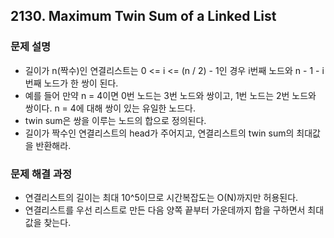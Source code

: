## 2130. Maximum Twin Sum of a Linked List
### 문제 설명
- 길이가 n(짝수)인 연결리스트는 0 <= i <= (n / 2) - 1인 경우 i번째 노드와 n - 1 - i번째 노드가 한 쌍이 된다.
- 예를 들어 만약 n = 4이면 0번 노드는 3번 노드와 쌍이고, 1번 노드는 2번 노드와 쌍이다. n = 4에 대해 쌍이 있는 유일한 노드다.
- twin sum은 쌍을 이루는 노드의 합으로 정의된다.
- 길이가 짝수인 연결리스트의 head가 주어지고, 연결리스트의 twin sum의 최대값을 반환해라.
​
### 문제 해결 과정
- 연결리스트의 길이는 최대 10^5이므로 시간복잡도는 O(N)까지만 허용된다.
- 연결리스트를 우선 리스트로 만든 다음 양쪽 끝부터 가운데까지 합을 구하면서 최대값을 찾는다.
​